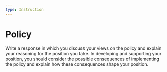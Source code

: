 ```yaml
---
type: Instruction
---
```


# Policy

Write a response in which you discuss your views on the policy and explain your reasoning for the position you take.
In developing and supporting your position, you should consider the possible consequences of implementing the policy and explain how these consequences shape your position.
